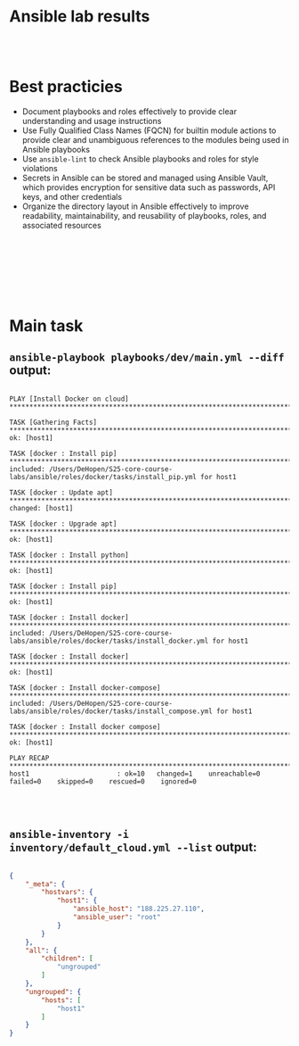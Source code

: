 # Ansible lab results

<br> <br/>

# Best practicies

- Document playbooks and roles effectively to provide clear understanding and usage instructions
- Use Fully Qualified Class Names (FQCN) for builtin module actions to provide clear and unambiguous references to the modules being used in Ansible playbooks
- Use `ansible-lint` to check Ansible playbooks and roles for style violations
- Secrets in Ansible can be stored and managed using Ansible Vault, which provides encryption for sensitive data such as passwords, API keys, and other credentials
- Organize the directory layout in Ansible effectively to improve readability, maintainability, and reusability of playbooks, roles, and associated resources

<br> <br/>
<br> <br/>
<br> <br/>

# Main task

## `ansible-playbook playbooks/dev/main.yml --diff` output:

```text

PLAY [Install Docker on cloud] **************************************************************************************************************************************************

TASK [Gathering Facts] **********************************************************************************************************************************************************
ok: [host1]

TASK [docker : Install pip] *****************************************************************************************************************************************************
included: /Users/DeHopen/S25-core-course-labs/ansible/roles/docker/tasks/install_pip.yml for host1

TASK [docker : Update apt] ******************************************************************************************************************************************************
changed: [host1]

TASK [docker : Upgrade apt] *****************************************************************************************************************************************************
ok: [host1]

TASK [docker : Install python] **************************************************************************************************************************************************
ok: [host1]

TASK [docker : Install pip] *****************************************************************************************************************************************************
ok: [host1]

TASK [docker : Install docker] **************************************************************************************************************************************************
included: /Users/DeHopen/S25-core-course-labs/ansible/roles/docker/tasks/install_docker.yml for host1

TASK [docker : Install docker] **************************************************************************************************************************************************
ok: [host1]

TASK [docker : Install docker-compose] ******************************************************************************************************************************************
included: /Users/DeHopen/S25-core-course-labs/ansible/roles/docker/tasks/install_compose.yml for host1

TASK [docker : Install docker compose] ******************************************************************************************************************************************
ok: [host1]

PLAY RECAP **********************************************************************************************************************************************************************
host1                      : ok=10   changed=1    unreachable=0    failed=0    skipped=0    rescued=0    ignored=0 

```

<br> <br/>

## `ansible-inventory -i inventory/default_cloud.yml --list` output:

```json

{
    "_meta": {
        "hostvars": {
            "host1": {
                "ansible_host": "188.225.27.110",
                "ansible_user": "root"
            }
        }
    },
    "all": {
        "children": [
            "ungrouped"
        ]
    },
    "ungrouped": {
        "hosts": [
            "host1"
        ]
    }
}

```
<br> <br/>
